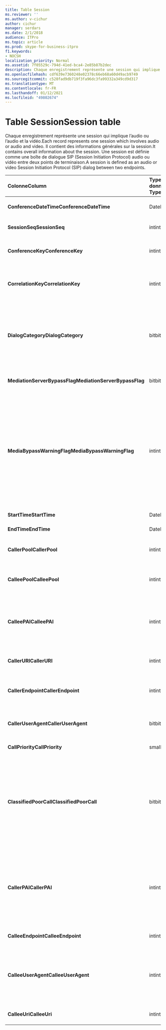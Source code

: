 ```yaml
---
title: Table Session
ms.reviewer: ''
ms.author: v-cichur
author: cichur
manager: serdars
ms.date: 2/1/2018
audience: ITPro
ms.topic: article
ms.prod: skype-for-business-itpro
f1.keywords:
- NOCSH
localization_priority: Normal
ms.assetid: 7f05529c-794d-41ed-bca4-2e85b87b2dec
description: Chaque enregistrement représente une session qui implique l’audio ou l’audio et la vidéo. Il contient des informations générales sur la session. Une session est définie comme une boîte de dialogue SIP (Session Initiation Protocol) audio ou vidéo entre deux points de terminaison.
ms.openlocfilehash: cdf639e7360248e02378c66eb68a60d49acb9749
ms.sourcegitcommit: c528fad9db719f3fa96dc3fa99332a349cd9d317
ms.translationtype: MT
ms.contentlocale: fr-FR
ms.lasthandoff: 01/12/2021
ms.locfileid: "49802674"
---
```

# <a name="session-table"></a><span data-ttu-id="d732a-105">Table Session</span><span class="sxs-lookup"><span data-stu-id="d732a-105">Session table</span></span>
 
<span data-ttu-id="d732a-106">Chaque enregistrement représente une session qui implique l’audio ou l’audio et la vidéo.</span><span class="sxs-lookup"><span data-stu-id="d732a-106">Each record represents one session which involves audio or audio and video.</span></span> <span data-ttu-id="d732a-107">Il contient des informations générales sur la session.</span><span class="sxs-lookup"><span data-stu-id="d732a-107">It contains overall information about the session.</span></span> <span data-ttu-id="d732a-108">Une session est définie comme une boîte de dialogue SIP (Session Initiation Protocol) audio ou vidéo entre deux points de terminaison.</span><span class="sxs-lookup"><span data-stu-id="d732a-108">A session is defined as an audio or video Session Initiation Protocol (SIP) dialog between two endpoints.</span></span>
  
|<span data-ttu-id="d732a-109">**Colonne**</span><span class="sxs-lookup"><span data-stu-id="d732a-109">**Column**</span></span>|<span data-ttu-id="d732a-110">**Type de données**</span><span class="sxs-lookup"><span data-stu-id="d732a-110">**Data Type**</span></span>|<span data-ttu-id="d732a-111">**Clé/Index**</span><span class="sxs-lookup"><span data-stu-id="d732a-111">**Key/Index**</span></span>|<span data-ttu-id="d732a-112">**Détails**</span><span class="sxs-lookup"><span data-stu-id="d732a-112">**Details**</span></span>|
|:-----|:-----|:-----|:-----|
|<span data-ttu-id="d732a-113">**ConferenceDateTime**</span><span class="sxs-lookup"><span data-stu-id="d732a-113">**ConferenceDateTime**</span></span> <br/> |<span data-ttu-id="d732a-114">DateHeure</span><span class="sxs-lookup"><span data-stu-id="d732a-114">datetime</span></span>  <br/> |<span data-ttu-id="d732a-115">Primaire</span><span class="sxs-lookup"><span data-stu-id="d732a-115">Primary</span></span>  <br/> |<span data-ttu-id="d732a-116">Référencé à partir de [la table Dialog](dialog.md).</span><span class="sxs-lookup"><span data-stu-id="d732a-116">Referenced from the [Dialog table](dialog.md).</span></span>  <br/> |
|<span data-ttu-id="d732a-117">**SessionSeq**</span><span class="sxs-lookup"><span data-stu-id="d732a-117">**SessionSeq**</span></span> <br/> |<span data-ttu-id="d732a-118">int</span><span class="sxs-lookup"><span data-stu-id="d732a-118">int</span></span>  <br/> |<span data-ttu-id="d732a-119">Primaire</span><span class="sxs-lookup"><span data-stu-id="d732a-119">Primary</span></span>  <br/> |<span data-ttu-id="d732a-120">Référencé à partir de [la table Dialog](dialog.md).</span><span class="sxs-lookup"><span data-stu-id="d732a-120">Referenced from the [Dialog table](dialog.md).</span></span>  <br/> |
|<span data-ttu-id="d732a-121">**ConferenceKey**</span><span class="sxs-lookup"><span data-stu-id="d732a-121">**ConferenceKey**</span></span> <br/> |<span data-ttu-id="d732a-122">int</span><span class="sxs-lookup"><span data-stu-id="d732a-122">int</span></span>  <br/> |<span data-ttu-id="d732a-123">Étranger</span><span class="sxs-lookup"><span data-stu-id="d732a-123">Foreign</span></span>  <br/> |<span data-ttu-id="d732a-124">Clé de conférence.</span><span class="sxs-lookup"><span data-stu-id="d732a-124">Conference key.</span></span> <span data-ttu-id="d732a-125">Référencé à partir de la [table Conference](conference.md).</span><span class="sxs-lookup"><span data-stu-id="d732a-125">Referenced from the [Conference table](conference.md).</span></span>  <br/> |
|<span data-ttu-id="d732a-126">**CorrelationKey**</span><span class="sxs-lookup"><span data-stu-id="d732a-126">**CorrelationKey**</span></span> <br/> |<span data-ttu-id="d732a-127">int</span><span class="sxs-lookup"><span data-stu-id="d732a-127">int</span></span>  <br/> |<span data-ttu-id="d732a-128">Étranger</span><span class="sxs-lookup"><span data-stu-id="d732a-128">Foreign</span></span>  <br/> |<span data-ttu-id="d732a-129">Clé de corrélation.</span><span class="sxs-lookup"><span data-stu-id="d732a-129">Correlation key.</span></span> <span data-ttu-id="d732a-130">Référencé à partir [de la table SessionCorrelation](sessioncorrelation.md).</span><span class="sxs-lookup"><span data-stu-id="d732a-130">Referenced from the [SessionCorrelation table](sessioncorrelation.md).</span></span>  <br/> |
|<span data-ttu-id="d732a-131">**DialogCategory**</span><span class="sxs-lookup"><span data-stu-id="d732a-131">**DialogCategory**</span></span> <br/> |<span data-ttu-id="d732a-132">bit</span><span class="sxs-lookup"><span data-stu-id="d732a-132">bit</span></span>  <br/> | <br/> |<span data-ttu-id="d732a-133">Catégorie de boîte de dialogue ; 0 est la partie Skype Entreprise Server vers serveur de médiation ; 1 est la partie serveur de médiation vers passerelle PSTN.</span><span class="sxs-lookup"><span data-stu-id="d732a-133">Dialog category; 0 is Skype for Business Server to Mediation Server leg; 1 is Mediation Server to PSTN gateway leg.</span></span>  <br/> |
|<span data-ttu-id="d732a-134">**MediationServerBypassFlag**</span><span class="sxs-lookup"><span data-stu-id="d732a-134">**MediationServerBypassFlag**</span></span> <br/> |<span data-ttu-id="d732a-135">bit</span><span class="sxs-lookup"><span data-stu-id="d732a-135">bit</span></span>  <br/> ||<span data-ttu-id="d732a-136">Indicateur signalant si l’appel a été contourné ou non.</span><span class="sxs-lookup"><span data-stu-id="d732a-136">Flag indicating if the call was bypassed or not.</span></span>  <br/> |
|<span data-ttu-id="d732a-137">**MediaBypassWarningFlag**</span><span class="sxs-lookup"><span data-stu-id="d732a-137">**MediaBypassWarningFlag**</span></span> <br/> |<span data-ttu-id="d732a-138">int</span><span class="sxs-lookup"><span data-stu-id="d732a-138">int</span></span>  <br/> ||<span data-ttu-id="d732a-139">Ce champ, s’il est présent, indique pourquoi un appel n’a pas été contourné même si les ID de contournement correspondaient.</span><span class="sxs-lookup"><span data-stu-id="d732a-139">This field, if present, indicates why a call was not bypassed even if the bypass IDs matched.</span></span> <span data-ttu-id="d732a-140">Pour Skype Entreprise Server, une seule valeur est définie.</span><span class="sxs-lookup"><span data-stu-id="d732a-140">For Skype for Business Server, only one value is defined.</span></span>  <br/> <span data-ttu-id="d732a-141">0x0001 - ID de contournement inconnu pour la carte réseau par défaut.</span><span class="sxs-lookup"><span data-stu-id="d732a-141">0x0001 - Unknown bypass ID for Default network adapter.</span></span>  <br/> |
|<span data-ttu-id="d732a-142">**StartTime**</span><span class="sxs-lookup"><span data-stu-id="d732a-142">**StartTime**</span></span> <br/> |<span data-ttu-id="d732a-143">DateHeure</span><span class="sxs-lookup"><span data-stu-id="d732a-143">datetime</span></span>  <br/> | <br/> |<span data-ttu-id="d732a-144">Heure de début de l’appel.</span><span class="sxs-lookup"><span data-stu-id="d732a-144">Call start time.</span></span>  <br/> |
|<span data-ttu-id="d732a-145">**EndTime**</span><span class="sxs-lookup"><span data-stu-id="d732a-145">**EndTime**</span></span> <br/> |<span data-ttu-id="d732a-146">DateHeure</span><span class="sxs-lookup"><span data-stu-id="d732a-146">datetime</span></span>  <br/> | <br/> |<span data-ttu-id="d732a-147">Heure de fin de l’appel.</span><span class="sxs-lookup"><span data-stu-id="d732a-147">Call end time.</span></span>  <br/> |
|<span data-ttu-id="d732a-148">**CallerPool**</span><span class="sxs-lookup"><span data-stu-id="d732a-148">**CallerPool**</span></span> <br/> |<span data-ttu-id="d732a-149">int</span><span class="sxs-lookup"><span data-stu-id="d732a-149">int</span></span>  <br/> |<span data-ttu-id="d732a-150">Étranger</span><span class="sxs-lookup"><span data-stu-id="d732a-150">Foreign</span></span>  <br/> |<span data-ttu-id="d732a-151">Pool de l’appelant.</span><span class="sxs-lookup"><span data-stu-id="d732a-151">The pool of the caller.</span></span> <span data-ttu-id="d732a-152">Référencé à partir de la [table Pool](pool.md).</span><span class="sxs-lookup"><span data-stu-id="d732a-152">Referenced from the [Pool table](pool.md).</span></span>  <br/> |
|<span data-ttu-id="d732a-153">**CalleePool**</span><span class="sxs-lookup"><span data-stu-id="d732a-153">**CalleePool**</span></span> <br/> |<span data-ttu-id="d732a-154">int</span><span class="sxs-lookup"><span data-stu-id="d732a-154">int</span></span>  <br/> |<span data-ttu-id="d732a-155">Étranger</span><span class="sxs-lookup"><span data-stu-id="d732a-155">Foreign</span></span>  <br/> |<span data-ttu-id="d732a-156">Pool du récepteur d’appels.</span><span class="sxs-lookup"><span data-stu-id="d732a-156">The pool of the call receiver.</span></span> <span data-ttu-id="d732a-157">Référencé à partir de la [table Pool](pool.md).</span><span class="sxs-lookup"><span data-stu-id="d732a-157">Referenced from the [Pool table](pool.md).</span></span>  <br/> |
|<span data-ttu-id="d732a-158">**CalleePAI**</span><span class="sxs-lookup"><span data-stu-id="d732a-158">**CalleePAI**</span></span> <br/> |<span data-ttu-id="d732a-159">int</span><span class="sxs-lookup"><span data-stu-id="d732a-159">int</span></span>  <br/> |<span data-ttu-id="d732a-160">Étranger</span><span class="sxs-lookup"><span data-stu-id="d732a-160">Foreign</span></span>  <br/> |<span data-ttu-id="d732a-161">URI SIP dans l’identité p-asserted SIP (PAI) du point de terminaison de réception.</span><span class="sxs-lookup"><span data-stu-id="d732a-161">SIP URI in the SIP p-asserted identity (PAI) of the receiving endpoint.</span></span> <span data-ttu-id="d732a-162">Référencé à partir de [la table User](user-0.md).</span><span class="sxs-lookup"><span data-stu-id="d732a-162">Referenced from the [User table](user-0.md).</span></span>  <br/> |
|<span data-ttu-id="d732a-163">**CallerURI**</span><span class="sxs-lookup"><span data-stu-id="d732a-163">**CallerURI**</span></span> <br/> |<span data-ttu-id="d732a-164">int</span><span class="sxs-lookup"><span data-stu-id="d732a-164">int</span></span>  <br/> |<span data-ttu-id="d732a-165">Étranger</span><span class="sxs-lookup"><span data-stu-id="d732a-165">Foreign</span></span>  <br/> |<span data-ttu-id="d732a-166">URI de l’appelant.</span><span class="sxs-lookup"><span data-stu-id="d732a-166">Caller's URI.</span></span> <span data-ttu-id="d732a-167">Référencé à partir de [la table User](user-0.md).</span><span class="sxs-lookup"><span data-stu-id="d732a-167">Referenced from the [User table](user-0.md).</span></span>  <br/> |
|<span data-ttu-id="d732a-168">**CallerEndpoint**</span><span class="sxs-lookup"><span data-stu-id="d732a-168">**CallerEndpoint**</span></span> <br/> |<span data-ttu-id="d732a-169">int</span><span class="sxs-lookup"><span data-stu-id="d732a-169">int</span></span>  <br/> |<span data-ttu-id="d732a-170">Étranger</span><span class="sxs-lookup"><span data-stu-id="d732a-170">Foreign</span></span>  <br/> |<span data-ttu-id="d732a-171">Point de terminaison de l’appelant.</span><span class="sxs-lookup"><span data-stu-id="d732a-171">Caller's endpoint.</span></span> <span data-ttu-id="d732a-172">Référencé à partir de [la table Endpoint](endpoint.md).</span><span class="sxs-lookup"><span data-stu-id="d732a-172">Referenced from the [Endpoint table](endpoint.md).</span></span>  <br/> |
|<span data-ttu-id="d732a-173">**CallerUserAgent**</span><span class="sxs-lookup"><span data-stu-id="d732a-173">**CallerUserAgent**</span></span> <br/> |<span data-ttu-id="d732a-174">bit</span><span class="sxs-lookup"><span data-stu-id="d732a-174">bit</span></span>  <br/> |<span data-ttu-id="d732a-175">Étranger</span><span class="sxs-lookup"><span data-stu-id="d732a-175">Foreign</span></span>  <br/> |<span data-ttu-id="d732a-176">Agent utilisateur de l’appelant.</span><span class="sxs-lookup"><span data-stu-id="d732a-176">Caller's user agent.</span></span> <span data-ttu-id="d732a-177">Référencé à partir [de la table UserAgent](useragent.md).</span><span class="sxs-lookup"><span data-stu-id="d732a-177">Referenced from the [UserAgent table](useragent.md).</span></span>  <br/> |
|<span data-ttu-id="d732a-178">**CallPriority**</span><span class="sxs-lookup"><span data-stu-id="d732a-178">**CallPriority**</span></span> <br/> |<span data-ttu-id="d732a-179">smallint</span><span class="sxs-lookup"><span data-stu-id="d732a-179">smallint</span></span>  <br/> ||<span data-ttu-id="d732a-180">Priorité de cet appel.</span><span class="sxs-lookup"><span data-stu-id="d732a-180">The priority of this call.</span></span>  <br/> |
|<span data-ttu-id="d732a-181">**ClassifiedPoorCall**</span><span class="sxs-lookup"><span data-stu-id="d732a-181">**ClassifiedPoorCall**</span></span> <br/> |<span data-ttu-id="d732a-182">bit</span><span class="sxs-lookup"><span data-stu-id="d732a-182">bit</span></span>  <br/> ||<span data-ttu-id="d732a-183">Cette colonne a été dépréciée et n’est pas utilisée dans Skype Entreprise Server.</span><span class="sxs-lookup"><span data-stu-id="d732a-183">This column has been deprecated and is not used in Skype for Business Server.</span></span> <span data-ttu-id="d732a-184">Au lieu de cela, ces informations sont signalées sur une base de lignes par média.</span><span class="sxs-lookup"><span data-stu-id="d732a-184">Instead, this information is reported on a per-media line bases.</span></span> <span data-ttu-id="d732a-185">Pour plus [d’informations, voir la table MediaLine.](medialine-0.md)</span><span class="sxs-lookup"><span data-stu-id="d732a-185">Refer to the [MediaLine table](medialine-0.md) for more information.</span></span> <br/> |
|<span data-ttu-id="d732a-186">**CallerPAI**</span><span class="sxs-lookup"><span data-stu-id="d732a-186">**CallerPAI**</span></span> <br/> |<span data-ttu-id="d732a-187">int</span><span class="sxs-lookup"><span data-stu-id="d732a-187">int</span></span>  <br/> |<span data-ttu-id="d732a-188">Étranger</span><span class="sxs-lookup"><span data-stu-id="d732a-188">Foreign</span></span>  <br/> |<span data-ttu-id="d732a-189">P-Asserted-Identity de l’utilisateur qui a passé l’appel.</span><span class="sxs-lookup"><span data-stu-id="d732a-189">P-Asserted-Identity of the user who placed the call.</span></span> <span data-ttu-id="d732a-190">L’identité P-Asserted-Identity (PAI) est utilisée pour transmettre la véritable identité de l’utilisateur qui a passé l’appel.</span><span class="sxs-lookup"><span data-stu-id="d732a-190">The P-Asserted-Identity (PAI) is used to convey the true identity of the user who placed the call.</span></span>  <br/> |
|<span data-ttu-id="d732a-191">**CalleeEndpoint**</span><span class="sxs-lookup"><span data-stu-id="d732a-191">**CalleeEndpoint**</span></span> <br/> |<span data-ttu-id="d732a-192">int</span><span class="sxs-lookup"><span data-stu-id="d732a-192">int</span></span>  <br/> |<span data-ttu-id="d732a-193">Étranger</span><span class="sxs-lookup"><span data-stu-id="d732a-193">Foreign</span></span>  <br/> |<span data-ttu-id="d732a-194">Point de terminaison qui a reçu l’appel.</span><span class="sxs-lookup"><span data-stu-id="d732a-194">Endpoint that received the call.</span></span>  <br/> |
|<span data-ttu-id="d732a-195">**CalleeUserAgent**</span><span class="sxs-lookup"><span data-stu-id="d732a-195">**CalleeUserAgent**</span></span> <br/> |<span data-ttu-id="d732a-196">int</span><span class="sxs-lookup"><span data-stu-id="d732a-196">int</span></span>  <br/> |<span data-ttu-id="d732a-197">Étranger</span><span class="sxs-lookup"><span data-stu-id="d732a-197">Foreign</span></span>  <br/> |<span data-ttu-id="d732a-198">Agent utilisateur employé par l’utilisateur qui a reçu l’appel.</span><span class="sxs-lookup"><span data-stu-id="d732a-198">User agent employed by the user who received the call.</span></span> <span data-ttu-id="d732a-199">Les agents utilisateur représentent l’appareil de point de terminaison client.</span><span class="sxs-lookup"><span data-stu-id="d732a-199">User agents represent the client endpoint device.</span></span>  <br/> |
|<span data-ttu-id="d732a-200">**CalleeUri**</span><span class="sxs-lookup"><span data-stu-id="d732a-200">**CalleeUri**</span></span> <br/> |<span data-ttu-id="d732a-201">int</span><span class="sxs-lookup"><span data-stu-id="d732a-201">int</span></span>  <br/> |<span data-ttu-id="d732a-202">Étranger</span><span class="sxs-lookup"><span data-stu-id="d732a-202">Foreign</span></span>  <br/> |<span data-ttu-id="d732a-203">URI SIP de l’utilisateur qui a reçu l’appel.</span><span class="sxs-lookup"><span data-stu-id="d732a-203">SIP URI of the user who received the call.</span></span>  <br/> |
   

